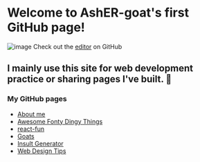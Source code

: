 <link rel="icon" type="image/png" href="my%20art%20logo.png" sizes="16x16">

# Welcome to AshER-goat's first GitHub page!
![image](https://asher-monkey.github.io/my&#32;art&#32;logo.png)
Check out the [editor](https://github.com/AshER-monkey/) on GitHub

## I mainly use this site for web development practice or sharing pages I've built. 🙂
### My GitHub pages
- [About me](https://asher-monkey.github.io/About_Me/)
- [Awesome Fonty Dingy Things](https://asher-monkey.github.io/awesome-fonty-dingy-things/)
- [react-fun](https://asher-monkey.github.io/react-fun/)
- [Goats](https://asher-monkey.github.io/Goats/)
- [Insult Generator](https://asher-monkey.github.io/Insult_Generator/)
- [Web Design Tips](https://asher-monkey.github.io/Web-Design-Tips/)

